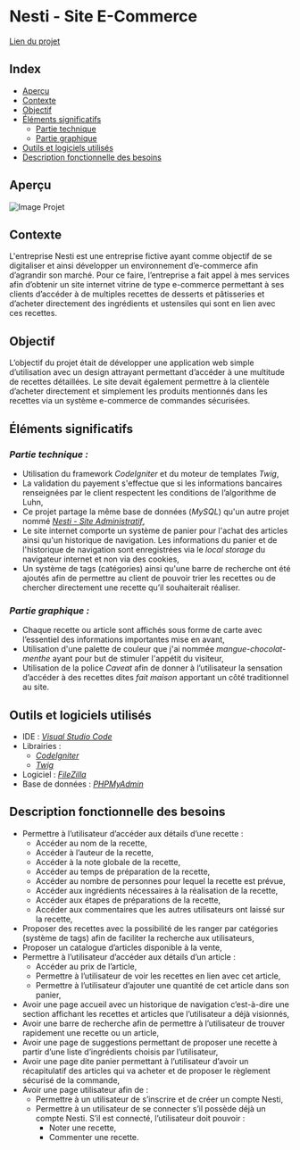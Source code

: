 # Nesti - Site E-Commerce

[Lien du projet](https://projets.teillieraxel.com/nesti-site-e-commerce/public/)

## Index

- [Aperçu](https://github.com/Axel-Teillier/Nesti-Site-E-Commerce/blob/master/README.md#aperçu)
- [Contexte](https://github.com/Axel-Teillier/Nesti-Site-E-Commerce/blob/master/README.md#contexte)
- [Objectif](https://github.com/Axel-Teillier/Nesti-Site-E-Commerce/blob/master/README.md#objectif-du-projet)
- [Éléments significatifs](https://github.com/Axel-Teillier/Nesti-Site-E-Commerce/blob/master/README.md#éléments-significatifs)
  - [Partie technique](https://github.com/Axel-Teillier/Nesti-Site-E-Commerce/blob/master/README.md#sur-la-partie-technique)
  - [Partie graphique](https://github.com/Axel-Teillier/Nesti-Site-E-Commerce/blob/master/README.md#sur-la-partie-graphique)
- [Outils et logiciels utilisés](https://github.com/Axel-Teillier/Nesti-Site-E-Commerce/blob/master/README.md#outils-et-logiciels-utilisés)
- [Description fonctionnelle des besoins](https://github.com/Axel-Teillier/Nesti-Site-E-Commerce/blob/master/README.md#outils-et-logiciels-utilisés)

## Aperçu

![Image Projet](https://teillieraxel.com/static/media/Nesti%20-%20site%20e-commerce.971e46e6.png)


## Contexte

  L'entreprise Nesti est une entreprise fictive ayant comme objectif de se digitaliser et ainsi développer un environnement d’e-commerce afin d’agrandir son marché. Pour ce faire, l’entreprise a fait appel à mes services afin d’obtenir un site internet vitrine de type e-commerce permettant à ses clients d’accéder à de multiples recettes de desserts et pâtisseries et d’acheter directement des ingrédients et ustensiles qui sont en lien avec ces recettes.


## Objectif

  L’objectif du projet était de développer une application web simple d’utilisation avec un design attrayant permettant d’accéder à une multitude de recettes détaillées. Le site devait également permettre à la clientèle d’acheter directement et simplement les produits mentionnés dans les recettes via un système e-commerce de commandes sécurisées.


## Éléments significatifs

### *Partie technique :* 

- Utilisation du framework *CodeIgniter* et du moteur de templates *Twig*,
- La validation du payement s'effectue que si les informations bancaires renseignées par le client respectent les conditions de l’algorithme de Luhn,
- Ce projet partage la même base de données (*MySQL*) qu'un autre projet nommé [*Nesti - Site Administratif*](https://github.com/Axel-Teillier/Nesti-Site-Administratif),
- Le site internet comporte un système de panier pour l'achat des articles ainsi qu'un historique de navigation. Les informations du panier et de l'historique de navigation sont enregistrées via le *local storage* du navigateur internet et non via des cookies,
- Un système de tags (catégories) ainsi qu'une barre de recherche ont été ajoutés afin de permettre au client de pouvoir trier les recettes ou de chercher directement une recette qu’il souhaiterait réaliser.

### *Partie graphique :* 

- Chaque recette ou article sont affichés sous forme de carte avec l’essentiel des informations importantes mise en avant,
- Utilisation d'une palette de couleur que j'ai nommée *mangue-chocolat-menthe* ayant pour but de stimuler l'appétit du visiteur,
- Utilisation de la police *Caveat* afin de donner à l’utilisateur la sensation d’accéder à des recettes dites *fait maison* apportant un côté traditionnel au site.

## Outils et logiciels utilisés

- IDE : [*Visual Studio Code*](https://code.visualstudio.com/)
- Librairies : 
  - [*CodeIgniter*](https://codeigniter.com/)
  - [*Twig*](https://twig.symfony.com/)
- Logiciel : [*FileZilla*](https://filezilla-project.org/)
- Base de données : [*PHPMyAdmin*](https://www.phpmyadmin.net/)

## Description fonctionnelle des besoins

- Permettre à l’utilisateur d’accéder aux détails d’une recette :
  - Accéder au nom de la recette,
  - Accéder à l’auteur de la recette,
  - Accéder à la note globale de la recette,
  - Accéder au temps de préparation de la recette,
  - Accéder au nombre de personnes pour lequel la recette est prévue,
  - Accéder aux ingrédients nécessaires à la réalisation de la recette,
  - Accéder aux étapes de préparations de la recette,
  - Accéder aux commentaires que les autres utilisateurs ont laissé sur la recette,
- Proposer des recettes avec la possibilité de les ranger par catégories (système de tags) afin de faciliter la recherche aux utilisateurs,
- Proposer un catalogue d’articles disponible à la vente,
- Permettre à l’utilisateur d’accéder aux détails d’un article :
  - Accéder au prix de l’article,
  - Permettre à l’utilisateur de voir les recettes en lien avec cet article,
  - Permettre à l’utilisateur d’ajouter une quantité de cet article dans son panier,
- Avoir une page accueil avec un historique de navigation c’est-à-dire une section affichant les recettes et articles que l’utilisateur a déjà visionnés,
- Avoir une barre de recherche afin de permettre à l’utilisateur de trouver rapidement une recette ou un article,
- Avoir une page de suggestions permettant de proposer une recette à partir d’une liste d’ingrédients choisis par l’utilisateur,
- Avoir une page dite panier permettant à l’utilisateur d’avoir un récapitulatif des articles qui va acheter et de proposer le règlement sécurisé de la commande,
- Avoir une page utilisateur afin de :
  - Permettre à un utilisateur de s’inscrire et de créer un compte Nesti,
  - Permettre à un utilisateur de se connecter s’il possède déjà un compte Nesti. S’il est connecté, l’utilisateur doit pouvoir :
    - Noter une recette,
    - Commenter une recette.
